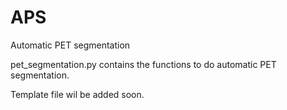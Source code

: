# APS
Automatic PET segmentation

pet_segmentation.py contains the functions to do automatic PET segmentation.

Template file wil be added soon.
